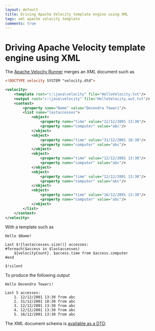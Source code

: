 ```yaml
---
layout: default
title: Driving Apache Velocity template engine using XML
tags: xml apache velocity template
comments: true
---
```

# Driving Apache Velocity template engine using XML

The [Apache Velocity Runner](https://gist.github.com/tewarid/095b5dcfbaa6ebce7bd04829ada33951) merges an XML document such as

```xml
<!DOCTYPE velocity SYSTEM "velocity.dtd">

<velocity>
    <template root="c:\java\velocity" file="HelloVelocity.txt"/>
    <output root="c:\java\velocity" file="HelloVelocity.out.txt"/>
    <context>
        <property name="Name" value="Devendra Tewari"/>
        <list name="lastaccesses">
            <object>
                <property name="time" value="12/12/2001 13:30"/>
                <property name="computer" value="abc"/>
            </object>
            <object>
                <property name="time" value="31/12/2001 18:30"/>
                <property name="computer" value="abc"/>
            </object>
            <object>
                <property name="time" value="12/12/2001 13:30"/>
                <property name="computer" value="abc"/>
            </object>
            <object>
                <property name="time" value="12/12/2001 13:30"/>
                <property name="computer" value="abc"/>
            </object>
            <object>
                <property name="time" value="16/12/2001 13:30"/>
                <property name="computer" value="abc"/>
            </object>
        </list>
    </context>
</velocity>
```

With a template such as

```text
Hello $Name!

Last $!{lastaccesses.size()} accesses:
#foreach($access in $lastaccesses)
    ${velocityCount}. $access.time from $access.computer
#end

$!silent
```

To produce the following output

```text
Hello Devendra Tewari!

Last 5 accesses:
    1. 12/12/2001 13:30 from abc
    2. 31/12/2001 18:30 from abc
    3. 12/12/2001 13:30 from abc
    4. 12/12/2001 13:30 from abc
    5. 16/12/2001 13:30 from abc

```

The XML document schema is [available as a DTD](https://gist.github.com/tewarid/36e84becaf72cea99ef9786eac0fd164).
